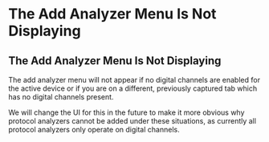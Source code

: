# The Add Analyzer Menu Is Not Displaying

## The Add Analyzer Menu Is Not Displaying

The add analyzer menu will not appear if no digital channels are enabled for the active device or if you are on a different, previously captured tab which has no digital channels present.

We will change the UI for this in the future to make it more obvious why protocol analyzers cannot be added under these situations, as currently all protocol analyzers only operate on digital channels.

